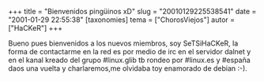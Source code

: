 +++
title = "Bienvenidos pingüinos xD"
slug = "20010129225538541"
date = "2001-01-29 22:55:38"
[taxonomies]
tema = ["ChorosViejos"]
autor = ["HaCKeR"]
+++

Bueno pues bienvenidos a los nuevos miembros, soy SeTSiHaCKeR, la forma
de contactarme en la red es por medio de irc en el servidor dalnet y en
el kanal kreado del grupo #linux.glib tb rondeo por #linux.es y #españa
daos una vuelta y charlaremos,me olvidaba toy enamorado de debian :-).

